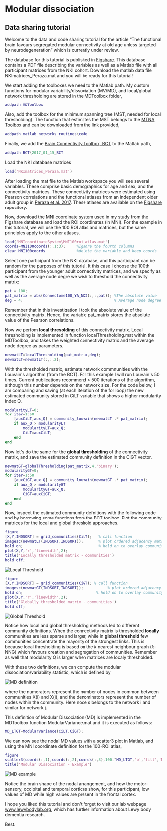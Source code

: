# Modular dissociation 
## Data sharing tutorial

Welcome to the data and code sharing tutorial for the article “The functional brain favours segregated modular connectivity at old age unless targeted by neurodegeneration” which is currently under review.

The database for this tutorial is published in [Figshare](https://figshare.com/s/7057a9ac73458c3ebbcc). This database contains a PDF file describing the variables as well as a Matlab file with all participant matrices from the NKI cohort. Download the matlab data file NKImatrices_Peraza.mat and you will be ready for this tutorial!
 
We start adding the toolboxes we need to the Matlab path. My custom functions for modular variability/dissociation (MV/MD), and local/global network thresholding are stored in the MDToolbox folder,
```Matlab
addpath MDToolbox
```
Also, add the toolbox for the minimum spanning tree (MST, needed for local thresholding). The function that estimates the MST belongs to the [MTNA Toolbox](http://strategic.mit.edu/downloads.php?page=matlab_networks) and can be downloaded from the link provided,
```Matlab
addpath matlab_networks_routines\code
```
Finally, we add the [Brain Connectivity Toolbox, BCT](https://sites.google.com/site/bctnet/) to the Matlab path,
```Matlab
addpath BCT\2017_01_15_BCT
```
Load the NKI database matrices
```Matlab
load('NKImatrices_Peraza.mat')
```
After loading the mat file to the Matlab workspace you will see several variables. These comprise basic demographics for age and sex, and the connectivity matrices. These connectivity matrices were estimated using Pearson correlations and the functional atlases from an independent older adult group in [Peraza et al. 2017](https://onlinelibrary.wiley.com/doi/abs/10.1002/hbm.23499). These atlases are available on the [Figshare](https://figshare.com/s/7057a9ac73458c3ebbcc) repository.

Now, download the MNI coordinate system used in my study from the Figshare database and load the ROI coordinates (in MNI). For the example in this tutorial, we will use the 100 ROI atlas and matrices, but the same principles apply to the other atlases.
```Matlab
load('MNIcoordinateSystem\MNI100roi_atlas.mat')
coords=MNI100coords(:,1:3);     %Ignore the fourth columns
clear MNI100coords              %delete the variable and keep coords
```
Select one participant from the NKI database, and this participant can be random for the purposes of this tutorial. It this case I choose the 100th participant from the younger adult connectivity matrices, and we specify as well as the average node degre we wish to threshold the connectivity matrix:
```Matlab
pat = 100;
pat_matrix = abs(Connectome100_YA_NKI(:,:,pat)); %The absolute value
deg = 4;                                         % Average node degree (whole network)
```
Remember that in this investigation I took the absolute value of the connectivity matrix. Hence, the variable pat_matrix stores the absolute value of the Pearson correlations.

Now we perfom **local thresolding** of this connectivity matrix. Local thresholding is implemented in function localThresholding.mat within the MDToolbox, and takes the weighted connectivity matrix and the average node degree as parameters. 
```Matlab
newmatLT=localThresholding(pat_matrix,deg);
newmatLT=newmatLT(:,:,2);
```
With the thresholded matrix, estimate network commnunities with the Louvain's algorithm (from the BCT). For this example I will run Louvain's 50 times. Current publications recommend > 500 iterations of the algorithm, although this number depends on the network size. For the code below, I am comparing and saving (at each iteration of the for loop) the new estimated community stored in CiLT variable that shows a higher modularity index Q.
```Matlab
modularityLT=0;
for iter=1:50 
    [auxCiLT,aux_Q] = community_louvain(newmatLT .* pat_matrix);
    if aux_Q > modularityLT
        modularityLT=aux_Q;
        CiLT=auxCiLT;
    end
end
``` 
Now let's do the same for the **global thresholding** of the connectivity matrix, and save the estimated community definition in the CiGT vector.
```Matlab
newmatGT=globalThresholding(pat_matrix,4,'binary');
modularityGT=0;
for iter=1:50 
    [auxCiGT,aux_Q] = community_louvain(newmatGT .* pat_matrix);
    if aux_Q > modularityGT
        modularityGT=aux_Q;
        CiGT=auxCiGT;
    end
end
```
Now, inspect the estimated community defnitions with the following code and by borrowing some functions from the BCT toolbox. Plot the community matrices for the local and global threshold approaches.

```Matlab
figure
[X,Y,INDSORT] = grid_communities(CiLT);   % call function
imagesc(newmatLT(INDSORT,INDSORT));       % plot ordered adjacency matrix
hold on;                                  % hold on to overlay community visualization
plot(X,Y,'r','linewidth',2);
title('Locally thresholded matrix - communities')
hold off;
```
![Local Threshold](/images/LocalThreshold_Example.png)

```Matlab
figure
[X,Y,INDSORT] = grid_communities(CiGT); % call function
imagesc(newmatGT(INDSORT,INDSORT));           % plot ordered adjacency matrix
hold on;                                 % hold on to overlay community visualization
plot(X,Y,'r','linewidth',2);
title('Globally thresholded matrix - communities')
hold off;
```
![Global Threshold](/images/GlobalThreshold_Example.png)

Notice how local and global thresholding methods led to different community definitions. When the connectivity matrix is thresholded **locally** communities are less sparse and larger, while in **global threshold** few communities concentrate the mayority of the strongest links. This is because local thresholding is based on the _k_ nearest neighbour graph (_k_-NNG) which favours creation and segregation of communities. Remember as well that modularity Q is larger when matrices are localy thresholded.

With these two definitions, we can compute the modular dissociation/variability statistic, which is defined by

![MD definition](/images/MD_definition.png)

where the numerators represent the number of nodes in common between communities X(i) and X(j), and the denominators represent the number of nodes within the community. Here node s belongs to the network i and similar for network j.

This definition of Modular Dissociation (MD) is implemented in the MDToolbox function ModularVariance.mat and it is executed as follows:

```Matlab
MD_LTGT=ModularVariance(CiLT,CiGT);
```
We can now see the nodal MD values with a scatter3 plot in Matlab, and using the MNI coordinate definition for the 100-ROI atlas,

```Matlab
figure
scatter3(coords(:,1),coords(:,2),coords(:,3),100.^MD_LTGT,'o','fill','MarkerFaceColor','b')
title('Modular Dissociation - Example')
```
![MD example](/images/MD_example.png)

Notice the brain shape of the nodal arrangement, and how the motor-sensory, occipital and temporal cortices show, for this participant, low values of MD while high values are present in the frontal cortex.

I hope you liked this tutorial and don't forget to visit our lab webpage www.lewybodylab.org, which has further information about Lewy body dementia research.

Best.
